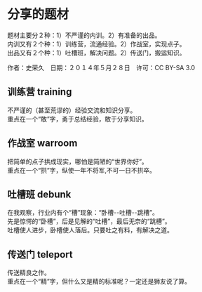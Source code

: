 # 分享的题材

题材主要分２种：1）不严谨的内训。2）有准备的出品。  
内训又有２个种：1）训练营，流通经验。2）作战室，实现点子。  
出品又有２个种：1）吐槽班，解决问题。2）传送门，搬运知识。

作者：史荣久　日期：２０１４年５月２８日　许可：CC BY-SA 3.0

## 训练营 training

不严谨的（甚至荒谬的）经验交流和知识分享。  
重点在一个“敢”字，勇于总结经验，敢于分享知识。

## 作战室 warroom

把简单的点子拱成现实，哪怕是简陋的“世界你好”。  
重点在一个“拱”字，纵使一年不将军,不可一日不拱卒。

## 吐槽班 debunk

在我观察，行业内有个“槽”现象：“卧槽--吐槽--跳槽”。  
先是惊愕的“卧槽”，后是见解的“吐槽”，最后无奈的“跳槽”。  
吐槽使人进步，卧槽使人落后。只要吐之有料，有解决之道。

## 传送门 teleport

传送精良之作。  
重点在一个“精”字，但什么又是精的标准呢？一定还是狮友说了算。

